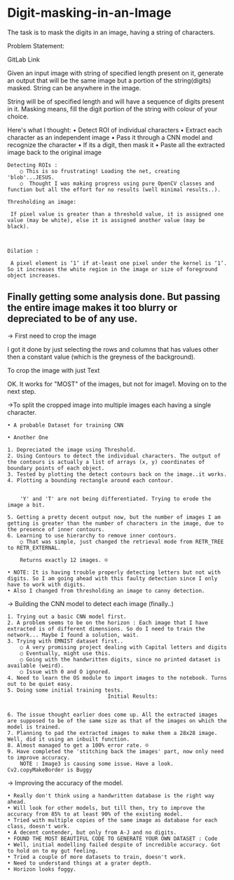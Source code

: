 # Digit-masking-in-an-Image
The task is to mask the digits in an image, having a string of characters.

Problem Statement: 

 GitLab Link

Given an input image with string of specified length present on it, generate an output that will be the same image but a portion of the string(digits) masked. String can be anywhere in the image.

String will be of specified length and will have a sequence of digits present in it. Masking means, fill the digit portion of the string with colour of your choice. 

Here's what I thought:
	• Detect ROI of individual characters
	• Extract each character as an independent image
	• Pass it through a CNN model and recognize the character
	•  If its a digit, then mask it
	• Paste all the extracted image back to the original image 

	Detecting ROIs :
		○ This is so frustrating! Loading the net, creating 'blob'...JESUS.
		○  Thought I was making progress using pure OpenCV classes and function but all the effort for no results (well minimal results..).
	
	Thresholding an image:

	 If pixel value is greater than a threshold value, it is assigned one value (may be white), else it is assigned another value (may be black).
	
				
	
	Dilation :

	 A pixel element is ‘1’ if at-least one pixel under the kernel is ‘1’. So it increases the white region in the image or size of foreground object increases.
	
	

## Finally getting some analysis done. But passing the entire image makes it too blurry or depreciated to be of any use.

-> First need to crop the image

I got it done by just selecting the rows and columns that has values other then a constant value (which is the greyness of the background).

To crop the image with just Text

							
 
 


								
								
								
OK. It works for "MOST" of the images, but not for image1. Moving on to the next step.

->To split the cropped image into multiple images each having a single character.

	• A probable Dataset for training CNN

	• Another One

	1. Depreciated the image using Threshold.
	2. Using Contours to detect the individual characters. The output of the contours is actually a list of arrays (x, y) coordinates of boundary points of each object. 
	3. Tested by plotting the detect contours back on the image..it works.
	4. Plotting a bounding rectangle around each contour.

		
		'Y' and 'T' are not being differentiated. Trying to erode the image a bit.
		
	5. Getting a pretty decent output now, but the number of images I am getting is greater than the number of characters in the image, due to the presence of inner contours.
	6. Learning to use hierarchy to remove inner contours.
		○ That was simple, just changed the retrieval mode from RETR_TREE to RETR_EXTERNAL.
		
		Returns exactly 12 images. ☺
		
	• NOTE: It is having trouble properly detecting letters but not with digits. So I am going ahead with this faulty detection since I only have to work with digits.
	• Also I changed from thresholding an image to canny detection.

-> Building the CNN model to detect each image (finally..)

	1. Trying out a basic CNN model first.
	2. A problem seems to be on the horizon : Each image that I have extracted is of different dimensions. So do I need to train the network... Maybe I found a solution, wait.
	3. Trying with EMNIST dataset first..
		○ A very promising project dealing with Capital letters and digits
		○ Eventually, might use this.
		○ Going with the handwritten digits, since no printed dataset is available (weird). 
		○ Issue with 0 and O ignored.
	4. Need to learn the OS module to import images to the notebook. Turns out to be quiet easy.
	5. Doing some initial training tests.
									Initial Results:
	
			
	6. The issue thought earlier does come up. All the extracted images are supposed to be of the same size as that of the images on which the model is trained.
	7. Planning to pad the extracted images to make them a 28x28 image. Well, did it using an inbuilt function.
	8. Almost managed to get a 100% error rate. ☺
	9. Have completed the 'stitching back the images' part, now only need to improve accuracy. 
		NOTE : Image3 is causing some issue. Have a look. Cv2.copyMakeBorder is Buggy

-> Improving the accuracy of the model.

	• Really don't think using a handwritten database is the right way ahead.
	• Will look for other models, but till then, try to improve the accuracy from 85% to at least 90% of the existing model.
	• Tried with multiple copies of the same image as database for each class, doesn't work.
	• A decent contender, but only from A-J and no digits.
	• FOUND THE MOST BEAUTIFUL CODE TO GENERATE YOUR OWN DATASET : Code
	• Well, initial modelling failed despite of incredible accuracy. Got to hold on to my gut feeling.
	• Tried a couple of more datasets to train, doesn't work.
	• Need to understand things at a grater depth.
	• Horizon looks foggy.
